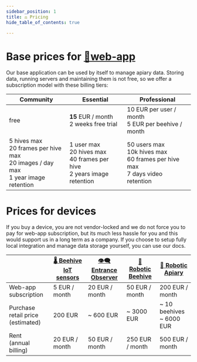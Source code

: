 ```yaml
---
sidebar_position: 1
title: ⚖️ Pricing
hide_table_of_contents: true

---
```

# Base prices for [📱web-app](📱Web-app/📱Web-app.md)
Our base application can be used by itself to manage apiary data. Storing data, running servers and maintaining them is not free, so we offer a subscription model with these billing tiers: 

| **Community**                                                                                           | **Essential**                                                                           | **Professional**                                                                              |
| ------------------------------------------------------------------------------------------------------- | --------------------------------------------------------------------------------------- | --------------------------------------------------------------------------------------------- |
| free                                                                                                    | **15** EUR / month<br />2 weeks free trial                                              | 10 EUR per user / month<br />5 EUR per beehive / month                                        |
| 5 hives max<br />20 frames per hive max  <br />20 images / day max  <br />1 year image retention <br /> | 1 user max  <br />20 hives max  <br />40 frames per hive  <br />2 years image retention | 50 users max  <br />10k hives max  <br />60 frames per hive max  <br />7 days video retention |

# Prices for devices
If you buy a device, you are not vendor-locked and we do not force you to pay for web-app subscription, but its much less hassle for you and this would support us in a long term as a company. If you choose to setup fully local integration and manage data storage yourself, you can use our docs.

|                                          | [🌡️ Beehive IoT sensors](🌡️%20Beehive%20IoT%20sensors/🌡️%20Beehive%20IoT%20sensors.md) | [👁️‍🗨️ Entrance Observer](👁️‍🗨️%20Entrance%20Observer/👁️‍🗨️%20Entrance%20Observer.md) | [🧿 Robotic Beehive](🧿%20Robotic%20Beehive/🧿%20Robotic%20Beehive.md) | [🪬 Robotic Apiary](🪬%20Robotic%20Apiary/🪬%20Robotic%20Apiary.md) |
| ---------------------------------------- | ----------------------------------------------------------------------------------------- | ------------------------------------------------------------------------------------------- | ---------------------------------------------------------------------- | ------------------------------------------------------------------- |
| Web-app subscription                     | 5 EUR / month                                                                             | 20 EUR / month                                                                              | 50 EUR / month                                                         | 200 EUR / month                                                     |
| Purchase retail price  <br />(estimated) | 200 EUR                                                                                   | ~ 600 EUR                                                                                   | ~ 3000 EUR                                                             | ~ 10 beehives  <br />~ 6000 EUR                                     |
| Rent  <br />(annual billing)             | 20 EUR / month                                                                            | 50 EUR / month                                                                              | 250 EUR / month                                                        | 500 EUR / month                                                     |

